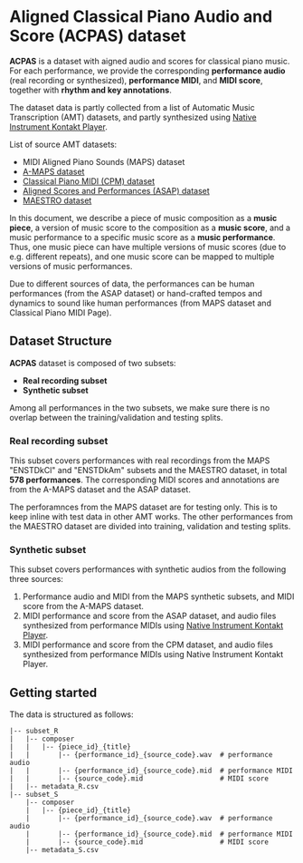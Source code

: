 # Aligned Classical Piano Audio and Score (ACPAS) dataset

**ACPAS** is a dataset with aigned audio and scores for classical piano music. For each performance, we provide the corresponding **performance audio** (real recording or synthesized), **performance MIDI**, and **MIDI score**, together with **rhythm and key annotations**.

The dataset data is partly collected from a list of Automatic Music Transcription (AMT) datasets, and partly synthesized using [Native Instrument Kontakt Player](https://www.native-instruments.com/en/products/komplete/samplers/kontakt-6-player/).

List of source AMT datasets:
- MIDI Aligned Piano Sounds (MAPS) dataset
- [A-MAPS dataset](http://c4dm.eecs.qmul.ac.uk/ycart/a-maps.html)
- [Classical Piano MIDI (CPM) dataset](http://www.piano-midi.de/)
- [Aligned Scores and Performances (ASAP) dataset](https://github.com/fosfrancesco/asap-dataset)
- [MAESTRO dataset](https://magenta.tensorflow.org/datasets/maestro)

In this document, we describe a piece of music composition as a **music piece**, a version of music score to the composition as a **music score**, and a music performance to a specific music score as a **music performance**. Thus, one music piece can have multiple versions of music scores (due to e.g. different repeats), and one music score can be mapped to multiple versions of music performances.

Due to different sources of data, the performances can be human performances (from the ASAP dataset) or hand-crafted tempos and dynamics to sound like human performances (from MAPS dataset and Classical Piano MIDI Page).

## Dataset Structure

**ACPAS** dataset is composed of two subsets:
- **Real recording subset**
- **Synthetic subset**

Among all performances in the two subsets, we make sure there is no overlap between the training/validation and testing splits.

### Real recording subset

This subset covers performances with real recordings from the MAPS "ENSTDkCl" and "ENSTDkAm" subsets and the MAESTRO dataset, in total **578 performances**. The corresponding MIDI scores and annotations are from the A-MAPS dataset and the ASAP dataset.

The perforamnces from the MAPS dataset are for testing only. This is to keep inline with test data in other AMT works. The other performances from the MAESTRO dataset are divided into training, validation and testing splits.

### Synthetic subset

This subset covers performances with synthetic audios from the following three sources: 
1. Performance audio and MIDI from the MAPS synthetic subsets, and MIDI score from the A-MAPS dataset.
2. MIDI performance and score from the ASAP dataset, and audio files synthesized from performance MIDIs using [Native Instrument Kontakt Player](https://www.native-instruments.com/en/products/komplete/samplers/kontakt-6-player/).
3. MIDI performance and score from the CPM dataset, and audio files synthesized from performance MIDIs using Native Instrument Kontakt Player.

## Getting started

The data is structured as follows:

    |-- subset_R
    |   |-- composer
    |   |   |-- {piece_id}_{title}
    |   |       |-- {performance_id}_{source_code}.wav  # performance audio
    |   |       |-- {performance_id}_{source_code}.mid  # performance MIDI
    |   |       |-- {source_code}.mid                   # MIDI score
    |   |-- metadata_R.csv
    |-- subset_S
        |-- composer
        |   |-- {piece_id}_{title}
        |       |-- {performance_id}_{source_code}.wav  # performance audio
        |       |-- {performance_id}_{source_code}.mid  # performance MIDI
        |       |-- {source_code}.mid                   # MIDI score
        |-- metadata_S.csv
